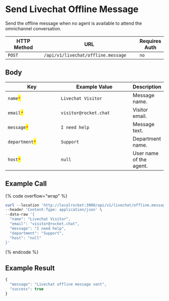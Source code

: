 # Send Livechat Offline Message

Send the offline message when no agent is available to attend the omnichannel conversation.

<table><thead><tr><th width="163">HTTP Method</th><th width="332">URL</th><th>Requires Auth</th></tr></thead><tbody><tr><td><code>POST</code></td><td><code>/api/v1/livechat/offline.message</code></td><td><code>no</code></td></tr></tbody></table>

## Body

<table><thead><tr><th width="193.33333333333331">Key</th><th width="249">Example Value</th><th>Description</th></tr></thead><tbody><tr><td><code>name</code><mark style="color:red;"><code>*</code></mark></td><td><code>Livechat Visitor</code></td><td>Message name.</td></tr><tr><td><code>email</code><mark style="color:red;"><code>*</code></mark></td><td><code>visitor@rocket.chat</code></td><td>Visitor email.</td></tr><tr><td><code>message</code><mark style="color:red;"><code>*</code></mark></td><td><code>I need help</code></td><td>Message text.</td></tr><tr><td><code>department</code><mark style="color:red;"><code>*</code></mark></td><td><code>Support</code></td><td>Department name.</td></tr><tr><td><code>host</code><mark style="color:red;"><code>*</code></mark></td><td><code>null</code></td><td>User name of the agent.</td></tr></tbody></table>

## Example Call

{% code overflow="wrap" %}
```powershell
curl --location 'http://localrocket:3000/api/v1/livechat/offline.message' \
--header 'Content-Type: application/json' \
--data-raw '{
  "name": "Livechat Visitor",
  "email": "visitor@rocket.chat",
  "message": "I need help",
  "department": "Support",
  "host": "null"
}'
```
{% endcode %}

## Example Result

```javascript
{
  "message": "Livechat offline message sent",
  "success": true
}
```
